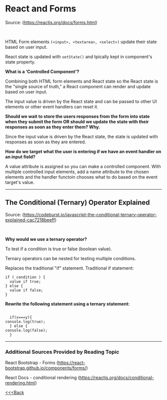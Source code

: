 # React and Forms

Source: (https://reactjs.org/docs/forms.html)

<br>

HTML Form elements `(<input>, <textarea>, <select>)` update their state based on user input.

React state is updated with `setState()` and tpically kept in component's state property. 

**What is a ‘Controlled Component’?**

Combining both HTML form elements and React state so the React state is the "single source of truth," a React component can render and update based on user input.

The input value is driven by the React state and can be passed to other UI elements or other event handlers can reset it.

**Should we wait to store the users responses from the form into state when they submit the form OR should we update the state with their responses as soon as they enter them? Why.**

Since the input value is driven by the React state, the state is updated with responses as soon as they are entered.

**How do we target what the user is entering if we have an event handler on an input field?**

A value attribute is assigned so you can make a controlled component.
With multiple controlled input elements, add a name attribute to the chosen elements and the handler functoin chooses what to do based on the event target's value.

---

## The Conditional (Ternary) Operator Explained

Source: (https://codeburst.io/javascript-the-conditional-ternary-operator-explained-cac7218beeff)

<br>

**Why would we use a ternary operator?**

To test if a condition is true or false (boolean value).

Ternary operators can be nested for testing multiple conditions.

Replaces the traditional "if" statement.
Traditional if statement:
```
if ( condition ) {
  value if true;
} else {
  value if false;
}
```



**Rewrite the following statement using a ternary statement:**

```

  if(x===y){
console.log(true);
  } else {
console.log(false);
  }

```

---

### Additional Sources Provided by Reading Topic

React Bootstrap - Forms
(https://react-bootstrap.github.io/components/forms/)

React Docs - conditional rendering
(https://reactjs.org/docs/conditional-rendering.html)

[<<<Back](README.md)